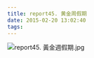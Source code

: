 ```yaml
---
title: report45. 黄金周假期
date: 2015-02-20 13:02:40
tags:
---
```

![report45. 黃金週假期.jpg](https://i.loli.net/2018/03/23/5ab4a8393eabe.jpg)
